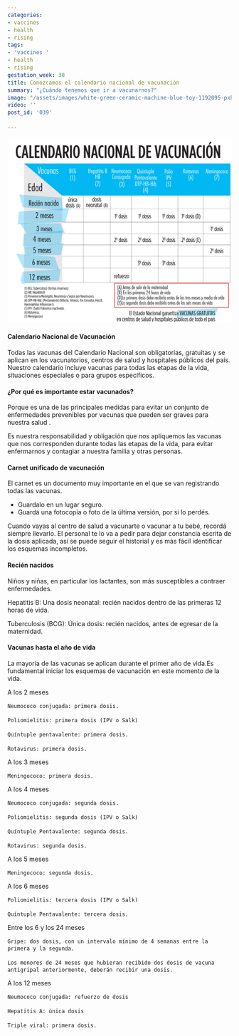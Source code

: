 ```yaml
---
categories:
- vaccines
- health
- rising
tags:
- 'vaccines '
- health
- rising
gestation_week: 38
title: Conozcamos el calendario nacional de vacunación
summary: "¿Cuándo tenemos que ir a vacunarnos?"
image: "/assets/images/white-green-ceramic-machine-blue-toy-1192095-pxhere-com-1.jpg"
video: ''
post_id: '039'

---
```

![](/assets/images/calendario_vacunas_2.png)

#### Calendario Nacional de Vacunación

Todas las vacunas del Calendario Nacional son obligatorias, gratuitas y se aplican en los vacunatorios, centros de salud y hospitales públicos del país. Nuestro calendario incluye vacunas para todas las etapas de la vida, situaciones especiales o para grupos específicos.

#### ¿Por qué es importante estar vacunados?

Porque es una de las principales medidas para evitar un conjunto de enfermedades prevenibles por vacunas que pueden ser graves para nuestra salud .

Es nuestra responsabilidad y obligación que nos apliquemos las vacunas que nos corresponden durante todas las etapas de la vida, para evitar enfermarnos y contagiar a nuestra familia y otras personas.

#### Carnet unificado de vacunación

El carnet es un documento muy importante en el que se van registrando todas las vacunas.

* Guardalo en un lugar seguro.
* Guardá una fotocopia o foto de la última versión, por si lo perdés.

Cuando vayas al centro de salud a vacunarte o vacunar a tu bebé, recordá siempre llevarlo. El personal te lo va a pedir para dejar constancia escrita de la dosis aplicada, así se puede seguir el historial y es más fácil identificar los esquemas incompletos.

#### Recién nacidos

Niños y niñas, en particular los lactantes, son más susceptibles a contraer enfermedades.

Hepatitis B: Una dosis neonatal: recién nacidos dentro de las primeras 12 horas de vida.

Tuberculosis (BCG): Única dosis: recién nacidos, antes de egresar de la maternidad.

#### Vacunas hasta el año de vida

La mayoría de las vacunas se aplican durante el primer año de vida.Es fundamental iniciar los esquemas de vacunación en este momento de la vida.

A los 2 meses

    Neumococo conjugada: primera dosis.

    Poliomielitis: primera dosis (IPV o Salk)

    Quíntuple pentavalente: primera dosis.

    Rotavirus: primera dosis.

A los 3 meses

    Meningococo: primera dosis.

A los 4 meses

    Neumococo conjugada: segunda dosis.

    Poliomielitis: segunda dosis (IPV o Salk)

    Quíntuple Pentavalente: segunda dosis.

    Rotavirus: segunda dosis.

A los 5 meses

    Meningococo: segunda dosis.

A los 6 meses

    Poliomielitis: tercera dosis (IPV o Salk)

    Quíntuple Pentavalente: tercera dosis.

Entre los 6 y los 24 meses

    Gripe: dos dosis, con un intervalo mínimo de 4 semanas entre la primera y la segunda.

    Los menores de 24 meses que hubieran recibido dos dosis de vacuna antigripal anteriormente, deberán recibir una dosis.

A los 12 meses

    Neumococo conjugada: refuerzo de dosis

    Hepatitis A: única dosis

    Triple viral: primera dosis.